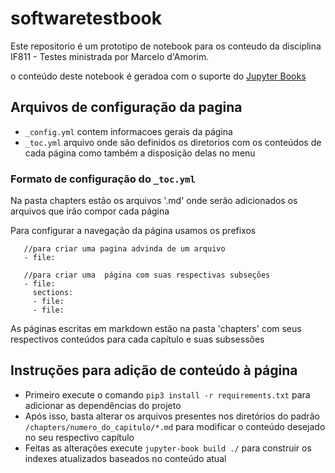 # softwaretestbook

Este repositorio é um prototipo de notebook para os conteudo da disciplina IF811 - Testes ministrada por Marcelo d'Amorim.

o conteúdo deste notebook é geradoa com o suporte do [Jupyter Books](https://jupyterbook.org)

## Arquivos de configuração da pagina
- `_config.yml` contem informacoes gerais da página 
- `_toc.yml` arquivo onde são definidos os diretorios com os conteúdos de cada página como também a disposição delas no menu

### Formato de configuração do `_toc.yml` 

Na pasta chapters estão os arquivos '.md' onde serão adicionados os arquivos que irão compor cada página

Para configurar a navegação da página usamos os prefixos
```
   //para criar uma pagina advinda de um arquivo
   - file:

   //para criar uma  página com suas respectivas subseções 
   - file:
     sections: 
     - file: 
     - file: 
```
As páginas escritas em markdown estão na pasta 'chapters' com seus respectivos conteúdos para cada capítulo e suas subsessões

## Instruções para adição de conteúdo à página

- Primeiro execute o comando `pip3 install -r requirements.txt` para adicionar as dependências do projeto
- Após isso, basta alterar os arquivos presentes nos diretórios do padrão `/chapters/numero_do_capitulo/*.md` para modificar o conteúdo desejado no seu respectivo capítulo
- Feitas as alterações execute `jupyter-book build ./` para construir os indexes atualizados baseados no conteúdo atual



 